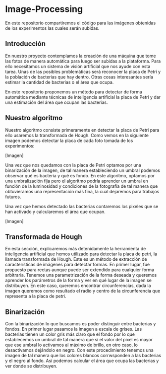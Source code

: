 # Image-Processing
En este repositorio compartiremos el código para las imágenes obtenidas de los experimentos las cuales serán subidas.

## Introducción

En nuestro proyecto contemplamos la creación de una máquina que tome las fotos de manera automática para luego ser subidas a la plataforma. Para ello necesitamos un sistema de visión artificial que nos ayude con esta tarea. Unas de las posibles problemáticas será reconocer la placa de Petri y la población de bacterias que hay dentro. Otras cosas interesantes sería estimar  la cantidad de bacterias o el área que ocupa. 

En este repositorio proponemos un método para detectar de forma automática mediante técnicas de inteligencia artificial la placa de Petri y dar una estimación del área que ocupan las bacterias.


## Nuestro algoritmo

Nuestro algoritmo consiste primeramente en detectar la placa de Petri para ello usaremos la transformada de Hough. Como vemos en la siguiente imagen podemos detectar la placa de cada foto tomada de los experimentos:

[Imagen]

Una vez que nos quedamos con la placa de Petri optamos por una binarización de la imagen, de tal manera estableciendo un umbral podemos observar qué es bacteria y qué es fondo. En este algoritmo, optamos por una umbralización fija pero el algoritmo podría aprender un umbral en función de la luminosidad y condiciones de la fotografía de tal manera que obtuvieramos una representación más fina, la cual dejaremos para trabajos futuros.

Una vez que hemos detectado las bacterias contaremos los pixeles que se han activado y calcularemos el área que ocupan.

[Imagen]

## Transformada de Hough

En esta sección, explicaremos más detenidamente la herramienta de inteligencia artificial que hemos utilizado para
 detectar la placa de petri, la llamada transformada de Hough. Este es un método de extracción de características de imágenes para detectar formas. En primer lugar, fue propuesto para rectas aunque puede ser extendido para cualquier forma arbitraria. Tenemos una parametrización de la forma deseada y queremos aprender los parámetros de la forma y ver en qué lugar de la imagen se distribuyen. En este caso, queremos encontrar circunferencias, dada la imagen queremos como resultado el radio y centro de la circunferencia que representa a la placa de petri. 
 

 
 
 ## Binarización

Con la binarización lo que buscamos es poder distinguir entre bacterias y fondos. En primer lugar pasamos la imagen a escala de grises. Las bacterias tienen un color gris más claro que el fondo por lo que establecemos un umbral de tal manera que si el valor del pixel es mayor que ese umbral lo activamos al máximo de brillo, en otro caso, lo desactivamos dejándolo en negro. Con este procedimiento tenemos una imagen de tal manera que los colores blancos corrwsponden a las bacterias y el negro al fondo. Así podemos calcular el área que ocupa las bacterias y ver donde se distribuyen.
